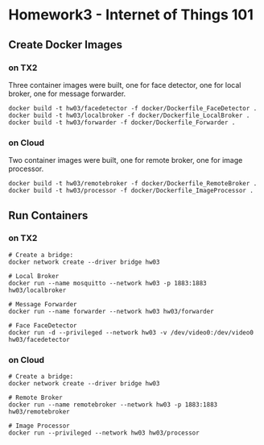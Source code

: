 # Homework3 - Internet of Things 101

## Create Docker Images

### on TX2
Three container images were built, one for face detector, one for local broker, one for message forwarder.
```
docker build -t hw03/facedetector -f docker/Dockerfile_FaceDetector .
docker build -t hw03/localbroker -f docker/Dockerfile_LocalBroker .
docker build -t hw03/forwarder -f docker/Dockerfile_Forwarder .
```

### on Cloud
Two container images were built, one for remote broker, one for image processor.
```
docker build -t hw03/remotebroker -f docker/Dockerfile_RemoteBroker .
docker build -t hw03/processor -f docker/Dockerfile_ImageProcessor .
```

## Run Containers

### on TX2
```
# Create a bridge:
docker network create --driver bridge hw03

# Local Broker
docker run --name mosquitto --network hw03 -p 1883:1883 hw03/localbroker

# Message Forwarder
docker run --name forwarder --network hw03 hw03/forwarder

# Face FaceDetector
docker run -d --privileged --network hw03 -v /dev/video0:/dev/video0 hw03/facedetector
```

### on Cloud
```
# Create a bridge:
docker network create --driver bridge hw03

# Remote Broker
docker run --name remotebroker --network hw03 -p 1883:1883 hw03/remotebroker

# Image Processor
docker run --privileged --network hw03 hw03/processor
```
